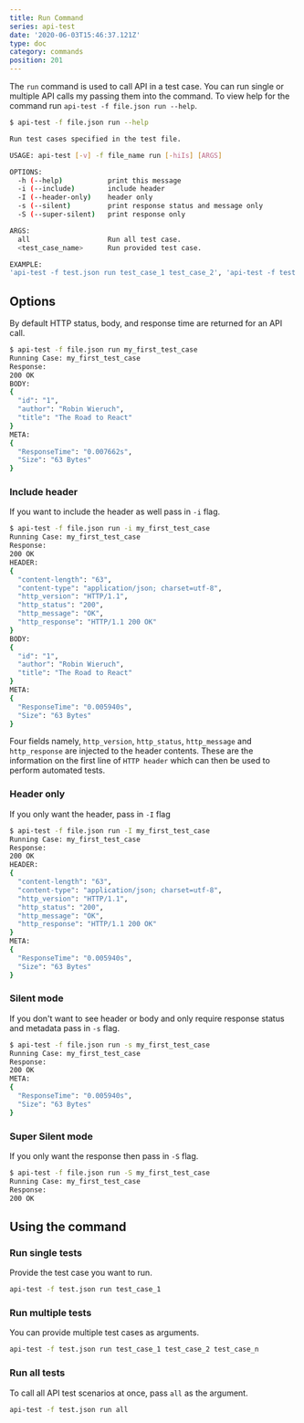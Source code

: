 ```yaml
---
title: Run Command
series: api-test
date: '2020-06-03T15:46:37.121Z'
type: doc
category: commands
position: 201
---
```


The `run` command is used to call API in a test case. You can run single or multiple API calls my passing them into the command. To view help for the command run `api-test -f file.json run --help`.

```sh
$ api-test -f file.json run --help

Run test cases specified in the test file.

USAGE: api-test [-v] -f file_name run [-hiIs] [ARGS]

OPTIONS:
  -h (--help)           print this message
  -i (--include)        include header
  -I (--header-only)    header only
  -s (--silent)         print response status and message only
  -S (--super-silent)   print response only

ARGS:
  all                   Run all test case.
  <test_case_name>      Run provided test case.

EXAMPLE:
'api-test -f test.json run test_case_1 test_case_2', 'api-test -f test.json run all'
```

## Options

By default HTTP status, body, and response time are returned for an API call.

```sh
$ api-test -f file.json run my_first_test_case
Running Case: my_first_test_case
Response:
200 OK
BODY:
{
  "id": "1",
  "author": "Robin Wieruch",
  "title": "The Road to React"
}
META:
{
  "ResponseTime": "0.007662s",
  "Size": "63 Bytes"
}
```

### Include header

If you want to include the header as well pass in `-i` flag.

```sh
$ api-test -f file.json run -i my_first_test_case
Running Case: my_first_test_case
Response:
200 OK
HEADER:
{
  "content-length": "63",
  "content-type": "application/json; charset=utf-8",
  "http_version": "HTTP/1.1",
  "http_status": "200",
  "http_message": "OK",
  "http_response": "HTTP/1.1 200 OK"
}
BODY:
{
  "id": "1",
  "author": "Robin Wieruch",
  "title": "The Road to React"
}
META:
{
  "ResponseTime": "0.005940s",
  "Size": "63 Bytes"
}
```

Four fields namely, `http_version`, `http_status`, `http_message` and `http_response` are injected to the header contents. These are the information on the first line of `HTTP header` which can then be used to perform automated tests.

### Header only

If you only want the header, pass in `-I` flag

```sh
$ api-test -f file.json run -I my_first_test_case
Running Case: my_first_test_case
Response:
200 OK
HEADER:
{
  "content-length": "63",
  "content-type": "application/json; charset=utf-8",
  "http_version": "HTTP/1.1",
  "http_status": "200",
  "http_message": "OK",
  "http_response": "HTTP/1.1 200 OK"
}
META:
{
  "ResponseTime": "0.005940s",
  "Size": "63 Bytes"
}
```

### Silent mode

If you don't want to see header or body and only require response status and metadata pass in `-s` flag.

```sh
$ api-test -f file.json run -s my_first_test_case
Running Case: my_first_test_case
Response:
200 OK
META:
{
  "ResponseTime": "0.005940s",
  "Size": "63 Bytes"
}
```

### Super Silent mode

If you only want the response then pass in `-S` flag.

```sh
$ api-test -f file.json run -S my_first_test_case
Running Case: my_first_test_case
Response:
200 OK
```

## Using the command

### Run single tests

Provide the test case you want to run.

```sh
api-test -f test.json run test_case_1
```

### Run multiple tests

You can provide multiple test cases as arguments.

```sh
api-test -f test.json run test_case_1 test_case_2 test_case_n
```

### Run all tests

To call all API test scenarios at once, pass `all` as the argument.

```sh
api-test -f test.json run all
```
